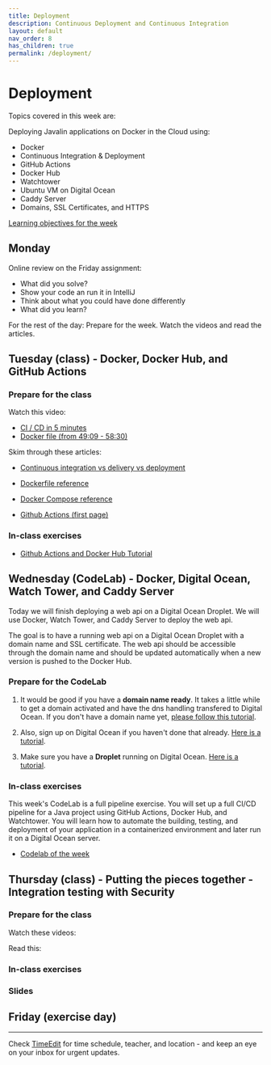 ```yaml
---
title: Deployment
description: Continuous Deployment and Continuous Integration
layout: default
nav_order: 8
has_children: true
permalink: /deployment/
---
```


# Deployment

Topics covered in this week are:

Deploying Javalin applications on Docker in the Cloud using:

- Docker
- Continuous Integration & Deployment
- GitHub Actions
- Docker Hub
- Watchtower
- Ubuntu VM on Digital Ocean
- Caddy Server
- Domains, SSL Certificates, and HTTPS

[Learning objectives for the week](learningObjectives.md)

## Monday

Online review on the Friday assignment:

- What did you solve?
- Show your code an run it in IntelliJ
- Think about what you could have done differently
- What did you learn?

For the rest of the day: Prepare for the week. Watch the videos and read the articles.

## Tuesday (class) - Docker, Docker Hub, and GitHub Actions

### Prepare for the class

Watch this video:

- [CI / CD in 5 minutes](https://www.youtube.com/watch?v=42UP1fxi2SY)
- [Docker file (from 49:09 - 58:30)](https://youtu.be/pg19Z8LL06w?si=Q0ZWp6fojjCvHw5k&t=2950)

Skim through these articles:

- [Continuous integration vs delivery vs deployment](https://www.atlassian.com/continuous-delivery/principles/continuous-integration-vs-delivery-vs-deployment)

- [Dockerfile reference](https://docs.docker.com/reference/dockerfile/)

- [Docker Compose reference](https://docs.docker.com/compose/intro/features-uses/)

- [Github Actions (first page)](https://docs.github.com/en/actions/about-github-actions/understanding-github-actions)

### In-class exercises

- [Github Actions and Docker Hub Tutorial](exercises/actions_dockerhub.md)

## Wednesday (CodeLab) - Docker, Digital Ocean, Watch Tower, and Caddy Server

Today we will finish deploying a web api on a Digital Ocean Droplet. We will use Docker, Watch Tower, and Caddy Server to deploy the web api.

The goal is to have a running web api on a Digital Ocean Droplet with a domain name and SSL certificate. The web api should be accessible through the domain name and should be updated automatically when a new version is pushed to the Docker Hub.

### Prepare for the CodeLab

1. It would be good if you have a **domain name ready**. It takes a little while to get a domain activated and have the dns handling transfered to Digital Ocean. If you don't have a domain name yet, [please follow this tutorial](https://cphbusiness.cloud.panopto.eu/Panopto/Pages/Viewer.aspx?id=f8e7ebbb-8d17-480b-9ac2-b15600a699f2).

2. Also, sign up on Digital Ocean if you haven't done that already. [Here is a tutorial](../toolbox/deployment/digitalocean_signup.md).

3. Make sure you have a **Droplet** running on Digital Ocean. [Here is a tutorial](../toolbox/deployment/droplet.md).

### In-class exercises

This week's CodeLab is a full pipeline exercise. You will set up a full CI/CD pipeline for a Java project using GitHub Actions, Docker Hub, and Watchtower. You will learn how to automate the building, testing, and deployment of your application in a containerized environment and later run it on a Digital Ocean server.

- [Codelab of the week](./exercises/codelab.md)

## Thursday (class) - Putting the pieces together - Integration testing with Security

### Prepare for the class

Watch these videos:

Read this:

### In-class exercises

### Slides

## Friday (exercise day)

<hr>

Check [TimeEdit](https://skema.cphbusiness.dk/) for time schedule, teacher, and location - and keep an eye on your inbox for urgent updates.
